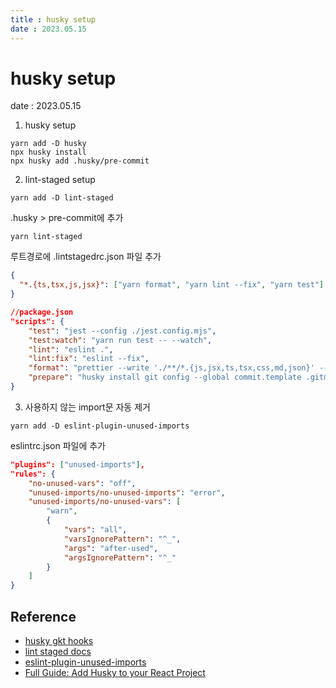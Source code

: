 ```yaml
---
title : husky setup  
date : 2023.05.15
---
```


# husky setup  
date : 2023.05.15

1. husky setup
```shell
yarn add -D husky
npx husky install
npx husky add .husky/pre-commit
```

2. lint-staged setup
```shell
yarn add -D lint-staged
```

.husky > pre-commit에 추가
```shell
yarn lint-staged
```

루트경로에 .lintstagedrc.json 파일 추가
```json
{
  "*.{ts,tsx,js,jsx}": ["yarn format", "yarn lint --fix", "yarn test"]
}
```
```json
//package.json
"scripts": {
    "test": "jest --config ./jest.config.mjs",
    "test:watch": "yarn run test -- --watch",
    "lint": "eslint .",
    "lint:fix": "eslint --fix",
    "format": "prettier --write './**/*.{js,jsx,ts,tsx,css,md,json}' --config ./.prettierrc",
    "prepare": "husky install git config --global commit.template .gitmessage.txt"
}
```

3. 사용하지 않는 import문 자동 제거
```shell
yarn add -D eslint-plugin-unused-imports
```

eslintrc.json 파일에 추가
```json
"plugins": ["unused-imports"],
"rules": {
    "no-unused-vars": "off",
    "unused-imports/no-unused-imports": "error",
    "unused-imports/no-unused-vars": [
        "warn",
        {
            "vars": "all",
            "varsIgnorePattern": "^_",
            "args": "after-used",
            "argsIgnorePattern": "^_"
        }
    ]
}
```


## Reference
* [husky gkt hooks](https://typicode.github.io/husky/#/)
* [lint staged docs](https://github.com/okonet/lint-staged#readme)
* [eslint-plugin-unused-imports](https://www.npmjs.com/package/eslint-plugin-unused-imports)
* [Full Guide: Add Husky to your React Project](https://levelup.gitconnected.com/full-guide-add-husky-to-your-react-project-e049935f20d5)
